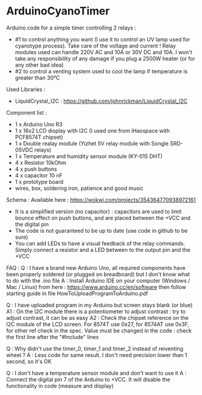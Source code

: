 # ArduinoCyanoTimer
Arduino code for a simple timer controlling 2 relays : 
- #1 to control anything you want (I use it to control an UV lamp used for cyanotype process). Take care of the voltage and current ! Relay modules used can handle 220V AC and 10A or 30V DC and 10A. I won't take any responsibility of any damage if you plug a 2500W heater (or for any other bad idea)
- #2 to control a venting system used to cool the lamp if temperature is greater than 30°C

Used Libraries :
- LiquidCrystal_I2C : https://github.com/johnrickman/LiquidCrystal_I2C

Component list :
- 1 x Arduino Uno R3
- 1 x 16x2 LCD display with I2C (I used one from iHaospace with PCF8574T chipset)
- 1 x Double realay module (Yizhet 5V relay module with Songle SRD-05VDC relays)
- 1 x Temperature and humidity sensor module (KY-015 DHT)
- 4 x Resistor 10kOhm
- 4 x push buttons
- 4 x capacitor 10 nF
- 1 x prototype board
- wires, box, soldering iron, patience and good music

Schema :
Available here : https://wokwi.com/projects/354364770938972161
- It is a simplified version (no capacitor) : capacitors are used to limit bounce effect on push buttons, and are placed between the +VCC and the digital pin
- The code is not guaranteed to be up to date (use code in github to be sure)
- You can add LEDs to have a visual feedback of the relay commands. Simply connect a resistor and a LED between to the output pin and the +VCC 

FAQ :
Q : I have a brand new Arduino Uno, all required components have been properly soldered (or plugged on breadboard) but I don't know what to do with the .ino file
A : Install Arduino IDE on your computer (Windows / Mac / Linux) from here : https://www.arduino.cc/en/software then follow starting guide in file HowToUploadProgramToArduino.pdf

Q : I have uploaded program in my Arduino but screen stays blank (or blue)
A1 : On the I2C module there is a potentiometer to adjust contrast : try to adjust contrast, it can be as easy
A2 : Check the chipset reference on the I2C module of the LCD screen. For 8574T use 0x27, for 8574AT use 0x3F, for other ref check in the spec. Value must be changed in the code : check the first line after the "#Include" lines

Q : Why didn't use the timer_0, timer_1 and timer_2 instead of reiventing wheel ?
A : Less code for same result. I don't need precision lower than 1 second, so it's OK

Q : I don't have a temperature sensor module and don't want to use it
A : Connect the digital pin 7 of the Arduino to +VCC. It will disable the functionality in code (measure and display)
